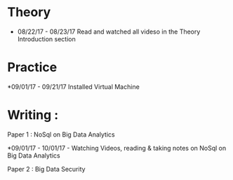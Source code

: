 # Theory

* 08/22/17 - 08/23/17 Read and watched all videso in the Theory Introduction section

# Practice

*09/01/17 - 09/21/17 Installed Virtual Machine

# Writing :

Paper 1 : NoSql on Big Data Analytics

*09/01/17 - 10/01/17 - Watching Videos, reading & taking notes on NoSql on Big Data Analytics

Paper 2 : Big Data Security
